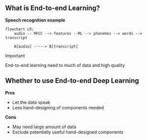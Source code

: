 ## What is End-to-end Learning?

**Speech recognition example**

```mermaid
flowchart LR;
    audio -- MFCC --> features --ML --> phonemes --> words --> transcript

    A[audio] -----> B[transcript]
```
> [!IMPORTANT]
> End-to-end learning need to much of data and high quality

## Whether to use End-to-end Deep Learning

**Pros**
- Let the data speak
- Less hand-designing of components needed

**Cons**
- May need large amount of data
- Exclude potentially useful hand-designed components